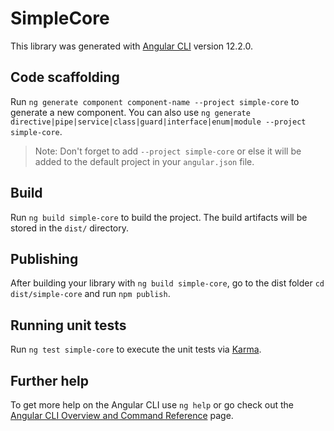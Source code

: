 # SimpleCore

This library was generated with [Angular CLI](https://github.com/angular/angular-cli) version 12.2.0.

## Code scaffolding

Run `ng generate component component-name --project simple-core` to generate a new component. You can also use `ng generate directive|pipe|service|class|guard|interface|enum|module --project simple-core`.
> Note: Don't forget to add `--project simple-core` or else it will be added to the default project in your `angular.json` file. 

## Build

Run `ng build simple-core` to build the project. The build artifacts will be stored in the `dist/` directory.

## Publishing

After building your library with `ng build simple-core`, go to the dist folder `cd dist/simple-core` and run `npm publish`.

## Running unit tests

Run `ng test simple-core` to execute the unit tests via [Karma](https://karma-runner.github.io).

## Further help

To get more help on the Angular CLI use `ng help` or go check out the [Angular CLI Overview and Command Reference](https://angular.io/cli) page.
